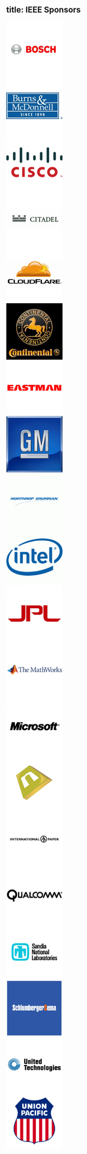 title: IEEE Sponsors
---

<div class="row">
  <div class="small-12 medium-6 large-6 columns"><img src="./index/images/bosch.png" height="150" width="150px" alt="Bosch"/></div><div class="small-12 medium-6 large-6 columns"><img src="./index/images/burns.png" height="150" width="150px" alt="Burns & McDonnell"/></div>
</div>

<div class="row">
  <div class="small-12 medium-6 large-6 columns"><img src="./index/images/cisco.png" height="150" width="150px" alt="Cisco"/></div><div class="small-12 medium-6 large-6 columns"><img src="./index/images/citadel.png" height="150" width="150px" alt="Citadel"/></div>
</div>

<div class="row">
  <div class="small-12 medium-6 large-6 columns"><img src="./index/images/cloudflare.png" height="150" width="150px" alt="Cloudflare"/></div><div class="small-12 medium-6 large-6 columns"><img src="./index/images/continental.png" height="150" width="150px" alt="Continental Tire North America"/></div>
</div>

<div class="row">
  <div class="small-12 medium-6 large-6 columns"><img src="./index/images/eastman.png" height="150" width="150px" alt="Eastman"/></div><div class="small-12 medium-6 large-6 columns"><img src="./index/images/gm.png" height="150" width="150px" alt="General Motors"/></div>
</div>

<div class="row">
  <div class="small-12 medium-6 large-6 columns"><img src="./index/images/grumman.png" height="150" width="150px" alt="Northrop Grumman"/></div><div class="small-12 medium-6 large-6 columns"><img src="./index/images/intel.png" height="150" width="150px" alt="Intel"/></div>
</div>

<div class="row">
  <div class="small-12 medium-6 large-6 columns"><img src="./index/images/jpl.png" height="150" width="150px" alt="JPL"/></div><div class="small-12 medium-6 large-6 columns"><img src="./index/images/mathworks.png" height="150" width="150px" alt="MathWorks"/></div>
</div>

<div class="row">
  <div class="small-12 medium-6 large-6 columns"><img src="./index/images/microsoft.png" height="150" width="150px" alt="Microsoft"/></div><div class="small-12 medium-6 large-6 columns"><img src="./index/images/namecheap.png" height="150" width="150px" alt="Namecheap"/></div>
</div>

<div class="row">
  <div class="small-12 medium-6 large-6 columns"><img src="./index/images/paper.png" height="150" width="150px" alt="International Paper Co"/></div><div class="small-12 medium-6 large-6 columns"><img src="./index/images/qualcomm.png" height="150" width="150px" alt="Qualcomm"/></div>
</div>

<div class="row">
  <div class="small-12 medium-6 large-6 columns"><img src="./index/images/sandia.png" height="150" width="150px" alt="Sandia National Laboratories"/></div><div class="small-12 medium-6 large-6 columns"><img src="./index/images/slb.png" height="150" width="150px" alt="Schlumberger"/></div>
</div>

<div class="row">
  <div class="small-12 medium-6 large-6 columns"><img src="./index/images/united.png" height="150" width="150px" alt="United Technologies"/></div><div class="small-12 medium-6 large-6 columns"><img src="./index/images/up.png" height="150" width="150px" alt="Union Pacific"/></div>
</div>
<br/><br/>
